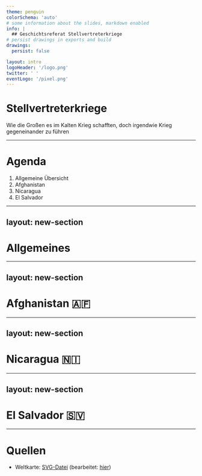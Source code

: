 ```yaml
---
theme: penguin
colorSchema: 'auto'
# some information about the slides, markdown enabled
info: |
  ## Geschichtsreferat Stellvertreterkriege
# persist drawings in exports and build
drawings:
  persist: false

layout: intro
logoHeader: '/logo.png'
twitter: ' '
eventLogo: '/pixel.png'
---
```


# Stellvertreterkriege

Wie die Großen es im Kalten Krieg schafften, doch irgendwie Krieg gegeneinander zu führen


<!--
The last comment block of each slide will be treated as slide notes. It will be visible and editable in Presenter Mode along with the slide. [Read more in the docs](https://sli.dev/guide/syntax.html#notes)
-->

---

# Agenda

1. Allgemeine Übersicht
2. Afghanistan
3. Nicaragua
4. El Salvador

---
layout: new-section
---

# Allgemeines

---
layout: new-section
---

# Afghanistan 🇦🇫

---
layout: new-section
---

# Nicaragua 🇳🇮

---
layout: new-section
---

# El Salvador 🇸🇻


---

# Quellen

- Weltkarte: [SVG-Datei](https://commons.wikimedia.org/wiki/File:AASM_operators.svg) (bearbeitet: [hier](/map/map.svg))